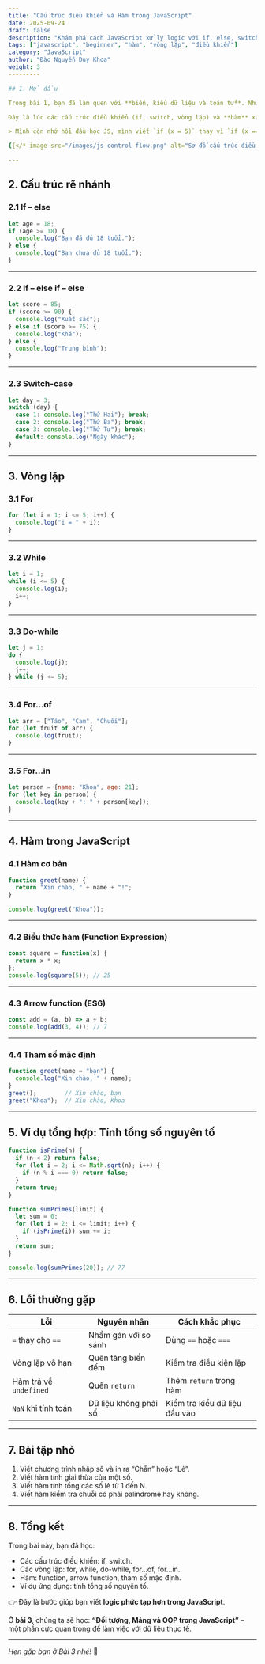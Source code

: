 ```yaml
---
title: "Cấu trúc điều khiển và Hàm trong JavaScript"
date: 2025-09-24
draft: false
description: "Khám phá cách JavaScript xử lý logic với if, else, switch, vòng lặp, và cách định nghĩa hàm (function, arrow function)."
tags: ["javascript", "beginner", "hàm", "vòng lặp", "điều khiển"]
category: "JavaScript"
author: "Đào Nguyễn Duy Khoa"
weight: 3
---------

## 1. Mở đầu

Trong bài 1, bạn đã làm quen với **biến, kiểu dữ liệu và toán tử**. Nhưng chỉ có dữ liệu thôi thì chưa đủ – chúng ta cần **xử lý logic** để chương trình có thể đưa ra quyết định.

Đây là lúc các cấu trúc điều khiển (if, switch, vòng lặp) và **hàm** xuất hiện.

> Mình còn nhớ hồi đầu học JS, mình viết `if (x = 5)` thay vì `if (x == 5)` 😅. Kết quả là chương trình chạy sai hoàn toàn mà mình không hiểu tại sao. Sau đó mới nhận ra mình đã gán giá trị thay vì so sánh. Bạn có bao giờ nhầm như thế chưa?

{{</* image src="/images/js-control-flow.png" alt="Sơ đồ cấu trúc điều khiển trong JavaScript" */>}}

---
```


## 2. Cấu trúc rẽ nhánh

### 2.1 If – else

```js
let age = 18;
if (age >= 18) {
  console.log("Bạn đã đủ 18 tuổi.");
} else {
  console.log("Bạn chưa đủ 18 tuổi.");
}
```

---

### 2.2 If – else if – else

```js
let score = 85;
if (score >= 90) {
  console.log("Xuất sắc");
} else if (score >= 75) {
  console.log("Khá");
} else {
  console.log("Trung bình");
}
```

---

### 2.3 Switch-case

```js
let day = 3;
switch (day) {
  case 1: console.log("Thứ Hai"); break;
  case 2: console.log("Thứ Ba"); break;
  case 3: console.log("Thứ Tư"); break;
  default: console.log("Ngày khác");
}
```

---

## 3. Vòng lặp

### 3.1 For

```js
for (let i = 1; i <= 5; i++) {
  console.log("i = " + i);
}
```

---

### 3.2 While

```js
let i = 1;
while (i <= 5) {
  console.log(i);
  i++;
}
```

---

### 3.3 Do-while

```js
let j = 1;
do {
  console.log(j);
  j++;
} while (j <= 5);
```

---

### 3.4 For…of

```js
let arr = ["Táo", "Cam", "Chuối"];
for (let fruit of arr) {
  console.log(fruit);
}
```

---

### 3.5 For…in

```js
let person = {name: "Khoa", age: 21};
for (let key in person) {
  console.log(key + ": " + person[key]);
}
```

---

## 4. Hàm trong JavaScript

### 4.1 Hàm cơ bản

```js
function greet(name) {
  return "Xin chào, " + name + "!";
}

console.log(greet("Khoa"));
```

---

### 4.2 Biểu thức hàm (Function Expression)

```js
const square = function(x) {
  return x * x;
};
console.log(square(5)); // 25
```

---

### 4.3 Arrow function (ES6)

```js
const add = (a, b) => a + b;
console.log(add(3, 4)); // 7
```

---

### 4.4 Tham số mặc định

```js
function greet(name = "bạn") {
  console.log("Xin chào, " + name);
}
greet();        // Xin chào, bạn
greet("Khoa");  // Xin chào, Khoa
```

---

## 5. Ví dụ tổng hợp: Tính tổng số nguyên tố

```js
function isPrime(n) {
  if (n < 2) return false;
  for (let i = 2; i <= Math.sqrt(n); i++) {
    if (n % i === 0) return false;
  }
  return true;
}

function sumPrimes(limit) {
  let sum = 0;
  for (let i = 2; i <= limit; i++) {
    if (isPrime(i)) sum += i;
  }
  return sum;
}

console.log(sumPrimes(20)); // 77
```

---

## 6. Lỗi thường gặp

| Lỗi                    | Nguyên nhân           | Cách khắc phục                |
| ---------------------- | --------------------- | ----------------------------- |
| `=` thay cho `==`      | Nhầm gán với so sánh  | Dùng `==` hoặc `===`          |
| Vòng lặp vô hạn        | Quên tăng biến đếm    | Kiểm tra điều kiện lặp        |
| Hàm trả về `undefined` | Quên `return`         | Thêm `return` trong hàm       |
| `NaN` khi tính toán    | Dữ liệu không phải số | Kiểm tra kiểu dữ liệu đầu vào |

---

## 7. Bài tập nhỏ

1. Viết chương trình nhập số và in ra “Chẵn” hoặc “Lẻ”.
2. Viết hàm tính giai thừa của một số.
3. Viết hàm tính tổng các số lẻ từ 1 đến N.
4. Viết hàm kiểm tra chuỗi có phải palindrome hay không.

---

## 8. Tổng kết

Trong bài này, bạn đã học:

* Các cấu trúc điều khiển: if, switch.
* Các vòng lặp: for, while, do-while, for…of, for…in.
* Hàm: function, arrow function, tham số mặc định.
* Ví dụ ứng dụng: tính tổng số nguyên tố.

👉 Đây là bước giúp bạn viết **logic phức tạp hơn trong JavaScript**.

Ở **bài 3**, chúng ta sẽ học:
**“Đối tượng, Mảng và OOP trong JavaScript”** – một phần cực quan trọng để làm việc với dữ liệu thực tế.

---

*Hẹn gặp bạn ở Bài 3 nhé!* 🚀